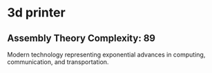 # 3d printer

## Assembly Theory Complexity: 89
Modern technology representing exponential advances in computing, communication, and transportation.
